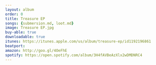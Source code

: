 ```yaml
---
layout: album
order: 0
title: Treasure EP
songs: {submersion.md, loot.md}
image: Treasure EP.jpg
buy-able: true
downloadable: true
itunes: https://itunes.apple.com/us/album/treasure-ep/id1192196861
beatport:
amazon: http://goo.gl/4OeFhE
spotify: https://open.spotify.com/album/3H4fAVBeAzXlx2wDMDNRC4
---
```

